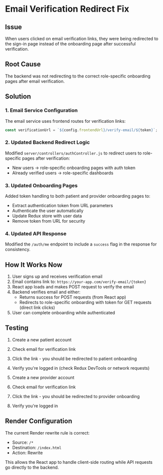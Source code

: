 # Email Verification Redirect Fix

## Issue
When users clicked on email verification links, they were being redirected to the sign-in page instead of the onboarding page after successful verification.

## Root Cause
The backend was not redirecting to the correct role-specific onboarding pages after email verification.

## Solution

### 1. Email Service Configuration
The email service uses frontend routes for verification links:
```javascript
const verificationUrl = `${config.frontendUrl}/verify-email/${token}`;
```

### 2. Updated Backend Redirect Logic
Modified `server/controllers/authController.js` to redirect users to role-specific pages after verification:
- New users → role-specific onboarding pages with auth token
- Already verified users → role-specific dashboards

### 3. Updated Onboarding Pages
Added token handling to both patient and provider onboarding pages to:
- Extract authentication token from URL parameters
- Authenticate the user automatically
- Update Redux store with user data
- Remove token from URL for security

### 4. Updated API Response
Modified the `/auth/me` endpoint to include a `success` flag in the response for consistency.

## How It Works Now

1. User signs up and receives verification email
2. Email contains link to: `https://your-app.com/verify-email/{token}`
3. React app loads and makes POST request to verify the email
4. Backend verifies email and either:
   - Returns success for POST requests (from React app)
   - Redirects to role-specific onboarding with token for GET requests (direct link clicks)
5. User can complete onboarding while authenticated

## Testing

1. Create a new patient account
2. Check email for verification link
3. Click the link - you should be redirected to patient onboarding
4. Verify you're logged in (check Redux DevTools or network requests)

5. Create a new provider account
6. Check email for verification link
7. Click the link - you should be redirected to provider onboarding
8. Verify you're logged in

## Render Configuration
The current Render rewrite rule is correct:
- Source: `/*`
- Destination: `/index.html`
- Action: Rewrite

This allows the React app to handle client-side routing while API requests go directly to the backend. 
